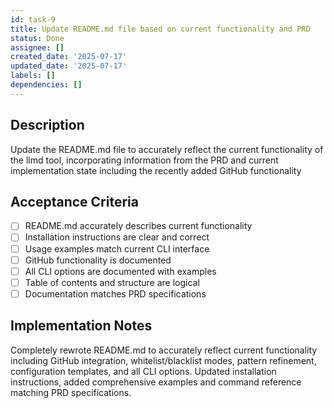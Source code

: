 ```yaml
---
id: task-9
title: Update README.md file based on current functionality and PRD
status: Done
assignee: []
created_date: '2025-07-17'
updated_date: '2025-07-17'
labels: []
dependencies: []
---
```


## Description

Update the README.md file to accurately reflect the current functionality of the llmd tool, incorporating information from the PRD and current implementation state including the recently added GitHub functionality

## Acceptance Criteria

- [ ] README.md accurately describes current functionality
- [ ] Installation instructions are clear and correct
- [ ] Usage examples match current CLI interface
- [ ] GitHub functionality is documented
- [ ] All CLI options are documented with examples
- [ ] Table of contents and structure are logical
- [ ] Documentation matches PRD specifications

## Implementation Notes

Completely rewrote README.md to accurately reflect current functionality including GitHub integration, whitelist/blacklist modes, pattern refinement, configuration templates, and all CLI options. Updated installation instructions, added comprehensive examples and command reference matching PRD specifications.
